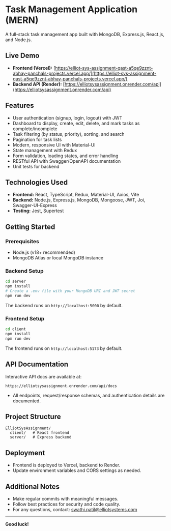 # Task Management Application (MERN)

A full-stack task management app built with MongoDB, Express.js, React.js, and Node.js.

## Live Demo
- **Frontend (Vercel):** [https://elliot-sys-assignment-qast-a5qe9zznt-abhay-panchals-projects.vercel.app/](https://elliot-sys-assignment-qast-a5qe9zznt-abhay-panchals-projects.vercel.app/)
- **Backend API (Render):** [https://elliotsysassignment.onrender.com/api](https://elliotsysassignment.onrender.com/api)

## Features
- User authentication (signup, login, logout) with JWT
- Dashboard to display, create, edit, delete, and mark tasks as complete/incomplete
- Task filtering (by status, priority), sorting, and search
- Pagination for task lists
- Modern, responsive UI with Material-UI
- State management with Redux
- Form validation, loading states, and error handling
- RESTful API with Swagger/OpenAPI documentation
- Unit tests for backend

## Technologies Used
- **Frontend:** React, TypeScript, Redux, Material-UI, Axios, Vite
- **Backend:** Node.js, Express.js, MongoDB, Mongoose, JWT, Joi, Swagger-UI-Express
- **Testing:** Jest, Supertest

## Getting Started

### Prerequisites
- Node.js (v18+ recommended)
- MongoDB Atlas or local MongoDB instance

### Backend Setup
```bash
cd server
npm install
# Create a .env file with your MongoDB URI and JWT secret
npm run dev
```
The backend runs on `http://localhost:5000` by default.

### Frontend Setup
```bash
cd client
npm install
npm run dev
```
The frontend runs on `http://localhost:5173` by default.

## API Documentation
Interactive API docs are available at:
```
https://elliotsysassignment.onrender.com/api/docs
```
- All endpoints, request/response schemas, and authentication details are documented.

## Project Structure
```
ElliotSysAssignment/
  client/   # React frontend
  server/   # Express backend
```

## Deployment
- Frontend is deployed to Vercel, backend to Render.
- Update environment variables and CORS settings as needed.

## Additional Notes
- Make regular commits with meaningful messages.
- Follow best practices for security and code quality.
- For any questions, contact: swathi.patil@elliotsystems.com

---
**Good luck!**